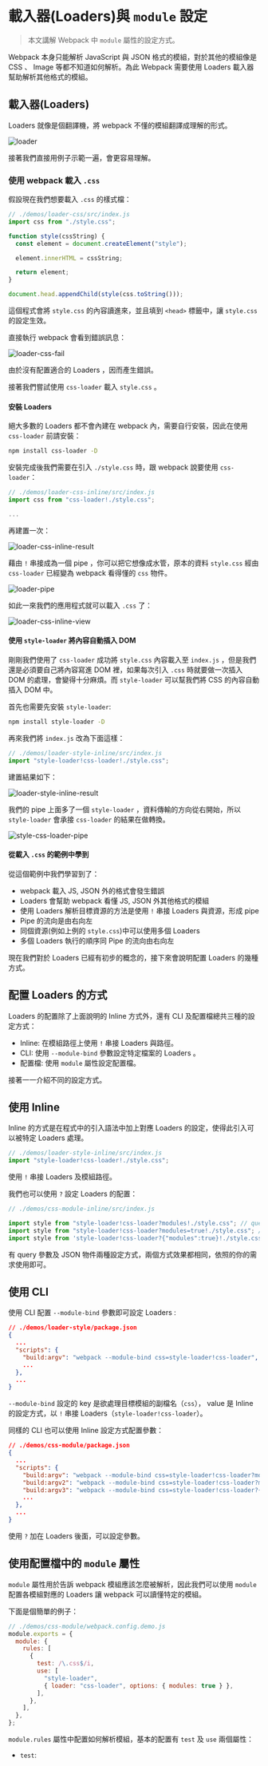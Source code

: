 # 載入器(Loaders)與 `module` 設定

> 本文講解 Webpack 中 `module` 屬性的設定方式。

Webpack 本身只能解析 JavaScript 與 JSON 格式的模組，對於其他的模組像是 CSS 、 Image 等都不知道如何解析。為此 Webpack 需要使用 Loaders 載入器幫助解析其他格式的模組。

<!-- `module` 屬性設定 webpack 應該怎麼處理各個不同類型的模組。 -->

## 載入器(Loaders)

Loaders 就像是個翻譯機，將 webpack 不懂的模組翻譯成理解的形式。

![loader](./assets/loader.png)

接著我們直接用例子示範一遍，會更容易理解。

### 使用 webpack 載入 `.css`

假設現在我們想要載入 `.css` 的樣式檔：

```js
// ./demos/loader-css/src/index.js
import css from "./style.css";

function style(cssString) {
  const element = document.createElement("style");

  element.innerHTML = cssString;

  return element;
}

document.head.appendChild(style(css.toString()));
```

這個程式會將 `style.css` 的內容讀進來，並且填到 `<head>` 標籤中，讓 `style.css` 的設定生效。

直接執行 webpack 會看到錯誤訊息：

![loader-css-fail](./assets/loader-css-fail.png)

由於沒有配置適合的 Loaders ，因而產生錯誤。

接著我們嘗試使用 `css-loader` 載入 `style.css` 。

#### 安裝 Loaders

絕大多數的 Loaders 都不會內建在 webpack 內，需要自行安裝，因此在使用 `css-loader` 前請安裝：

```bash
npm install css-loader -D
```

安裝完成後我們需要在引入 `./style.css` 時，跟 webpack 說要使用 `css-loader`：

```js
// ./demos/loader-css-inline/src/index.js
import css from "css-loader!./style.css";

...
```

再建置一次：

![loader-css-inline-result](./assets/loader-css-inline-result.png)

藉由 `!` 串接成為一個 pipe ，你可以把它想像成水管，原本的資料 `style.css` 經由 `css-loader` 已經變為 webpack 看得懂的 `css` 物件。

![loader-pipe](./assets/loader-pipe.png)

如此一來我們的應用程式就可以載入 `.css` 了：

![loader-css-inline-view](./assets/loader-css-inline-view.png)

#### 使用 `style-loader` 將內容自動插入 DOM

剛剛我們使用了 `css-loader` 成功將 `style.css` 內容載入至 `index.js` ，但是我們還是必須要自己將內容寫進 DOM 裡，如果每次引入 `.css` 時就要做一次插入 DOM 的處理，會變得十分麻煩。而 `style-loader` 可以幫我們將 CSS 的內容自動插入 DOM 中。

首先也需要先安裝 `style-loader`:

```bash
npm install style-loader -D
```

再來我們將 `index.js` 改為下面這樣：

```js
// ./demos/loader-style-inline/src/index.js
import "style-loader!css-loader!./style.css";
```

建置結果如下：

![loader-style-inline-result](./assets/loader-style-inline-result.png)

我們的 pipe 上面多了一個 `style-loader` ，資料傳輸的方向從右開始，所以 `style-loader` 會承接 `css-loader` 的結果在做轉換。

![style-css-loader-pipe](./assets/style-css-loader-pipe.png)

#### 從載入 `.css` 的範例中學到

從這個範例中我們學習到了：

- webpack 載入 JS, JSON 外的格式會發生錯誤
- Loaders 會幫助 webpack 看懂 JS, JSON 外其他格式的模組
- 使用 Loaders 解析目標資源的方法是使用 `!` 串接 Loaders 與資源，形成 pipe
- Pipe 的流向是由右向左
- 同個資源(例如上例的 `style.css`)中可以使用多個 Loaders
- 多個 Loaders 執行的順序同 Pipe 的流向由右向左

現在我們對於 Loaders 已經有初步的概念的，接下來會說明配置 Loaders 的幾種方式。

## 配置 Loaders 的方式

Loaders 的配置除了上面說明的 Inline 方式外，還有 CLI 及配置檔總共三種的設定方式：

- Inline: 在模組路徑上使用 `!` 串接 Loaders 與路徑。
- CLI: 使用 `--module-bind` 參數設定特定檔案的 Loaders 。
- 配置檔: 使用 `module` 屬性設定配置檔。

接著一一介紹不同的設定方式。

## 使用 Inline

Inline 的方式是在程式中的引入語法中加上對應 Loaders 的設定，使得此引入可以被特定 Loaders 處理。

```js
// ./demos/loader-style-inline/src/index.js
import "style-loader!css-loader!./style.css";
```

使用 `!` 串接 Loaders 及模組路徑。

我們也可以使用 `?` 設定 Loaders 的配置：

```js
// ./demos/css-module-inline/src/index.js

import style from "style-loader!css-loader?modules!./style.css"; // query paramter
import style from "style-loader!css-loader?modules=true!./style.css"; // query parameter
import style from 'style-loader!css-loader?{"modules":true}!./style.css'; // JSON object
```

有 query 參數及 JSON 物件兩種設定方式，兩個方式效果都相同，依照的你的需求使用即可。

## 使用 CLI

使用 CLI 配置 `--module-bind` 參數即可設定 Loaders :

```json
// ./demos/loader-style/package.json
{
  ...
  "scripts": {
    "build:argv": "webpack --module-bind css=style-loader!css-loader",
    ...
  },
  ...
}
```

`--module-bind` 設定的 key 是欲處理目標模組的副檔名（`css`）， value 是 Inline 的設定方式，以 `!` 串接 Loaders（`style-loader!css-loader`）。

同樣的 CLI 也可以使用 Inline 設定方式配置參數：

```json
// ./demos/css-module/package.json
{
  ...
  "scripts": {
    "build:argv": "webpack --module-bind css=style-loader!css-loader?modules",
    "build:argv2": "webpack --module-bind css=style-loader!css-loader?modules=true",
    "build:argv3": "webpack --module-bind css=style-loader!css-loader?{\"modules\":true}",
    ...
  },
  ...
}

```

使用 `?` 加在 Loaders 後面，可以設定參數。

## 使用配置檔中的 `module` 屬性

`module` 屬性用於告訴 webpack 模組應該怎麼被解析，因此我們可以使用 `module` 配置各模組對應的 Loaders 讓 webpack 可以讀懂特定的模組。

下面是個簡單的例子：

```js
// ./demos/css-module/webpack.config.demo.js
module.exports = {
  module: {
    rules: [
      {
        test: /\.css$/i,
        use: [
          "style-loader",
          { loader: "css-loader", options: { modules: true } },
        ],
      },
    ],
  },
};
```

`module.rules` 屬性中配置如何解析模組，基本的配置有 `test` 及 `use` 兩個屬性：

- `test`:

